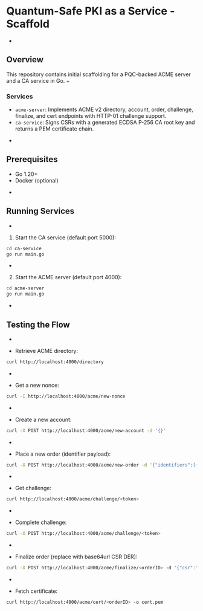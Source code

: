 # Quantum-Safe PKI as a Service - Scaffold
+
## Overview
This repository contains initial scaffolding for a PQC-backed ACME server and a CA service in Go.
+
### Services
- `acme-server`: Implements ACME v2 directory, account, order, challenge, finalize, and cert endpoints with HTTP-01 challenge support.
- `ca-service`: Signs CSRs with a generated ECDSA P-256 CA root key and returns a PEM certificate chain.
+
## Prerequisites
- Go 1.20+
- Docker (optional)
+
## Running Services
+
1. Start the CA service (default port 5000):
```bash
cd ca-service
go run main.go
```
+
2. Start the ACME server (default port 4000):
```bash
cd acme-server
go run main.go
```
+
## Testing the Flow
+
- Retrieve ACME directory:
```bash
curl http://localhost:4000/directory
```
+
- Get a new nonce:
```bash
curl -I http://localhost:4000/acme/new-nonce
```
+
- Create a new account:
```bash
curl -X POST http://localhost:4000/acme/new-account -d '{}'
```
+
- Place a new order (identifier payload):
```bash
curl -X POST http://localhost:4000/acme/new-order -d '{"identifiers":[{"type":"dns","value":"example.com"}]}'
```
+
- Get challenge:
```bash
curl http://localhost:4000/acme/challenge/<token>
```
+
- Complete challenge:
```bash
curl -X POST http://localhost:4000/acme/challenge/<token>
```
+
- Finalize order (replace <csr-b64> with base64url CSR DER):
```bash
curl -X POST http://localhost:4000/acme/finalize/<orderID> -d '{"csr":"<csr-b64>"}'
```
+
- Fetch certificate:
```bash
curl http://localhost:4000/acme/cert/<orderID> -o cert.pem
```